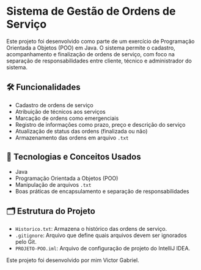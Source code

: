 # Sistema de Gestão de Ordens de Serviço

Este projeto foi desenvolvido como parte de um exercício de Programação Orientada a Objetos (POO) em Java. O sistema permite o cadastro, acompanhamento e finalização de ordens de serviço, com foco na separação de responsabilidades entre cliente, técnico e administrador do sistema.

## 🛠️ Funcionalidades

- Cadastro de ordens de serviço
- Atribuição de técnicos aos serviços
- Marcação de ordens como emergenciais
- Registro de informações como prazo, preço e descrição do serviço
- Atualização de status das ordens (finalizada ou não)
- Armazenamento das ordens em arquivo `.txt`
  
## 🧪 Tecnologias e Conceitos Usados

- Java
- Programação Orientada a Objetos (POO)
- Manipulação de arquivos `.txt`
- Boas práticas de encapsulamento e separação de responsabilidades

## 🗂️ Estrutura do Projeto

- `Historico.txt`: Armazena o histórico das ordens de serviço.
- `.gitignore`: Arquivo que define quais arquivos devem ser ignorados pelo Git.
- `PROJETO-POO.iml`: Arquivo de configuração de projeto do IntelliJ IDEA.

Este projeto foi desenvolvido por mim Victor Gabriel.

